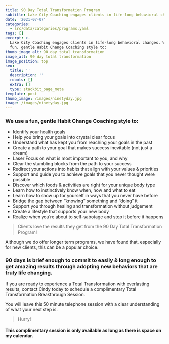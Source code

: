 ```yaml
---
title: 90 Day Total Transformation Program
subtitle: Lake City Coaching engages clients in life-long behavioral changes.
date: '2021-07-07'
categories:
  - src/data/categories/programs.yaml
tags: []
excerpt: >-
  Lake City Coaching engages clients in life-long behavioral changes. We use a
  fun, gentle Habit Change Coaching style to:
thumb_image_alt: 90 day total transformation
image_alt: 90 day total transformation
image_position: top
seo:
  title: ''
  description: ''
  robots: []
  extra: []
  type: stackbit_page_meta
template: post
thumb_image: /images/ninetyday.jpg
image: /images/ninetyday.jpg
---
```

### We use a fun, gentle Habit Change Coaching style to:

*   Identify your health goals
*   Help you bring your goals into crystal clear focus
*   Understand what has kept you from reaching your goals in the past
*   Create a path to your goal that makes success inevitable (not just a dream)
*   Laser Focus on what is most important to you, and why
*   Clear the stumbling blocks from the path to your success
*   Redirect your actions into habits that align with your values & priorities
*   Support and guide you to achieve goals that you never thought were possible
*   Discover which foods & activities are right for your unique body type
*   Learn how to instinctively know when, how and what to eat
*   Learn how to show up for yourself in ways that you never have before
*   Bridge the gap between “knowing” something and “doing” it
*   Support you through healing and transformation without judgement
*   Create a lifestyle that supports your new body
*   Realize when you’re about to self-sabotage and stop it before it happens

> Clients love the results they get from the 90 Day Total Transformation Program!

Although we do offer longer term programs, we have found that, especially for new clients, this can be a popular choice.

### 90 days is brief enough to commit to easily & long enough to get amazing results through adopting&#xA;new behaviors that are truly life changing.

If you are ready to experience a Total Transformation with everlasting results, contact Cindy today to schedule a complimentary Total Transformation Breakthrough Session.

You will leave this 50 minute telephone session with a clear understanding of
what your next step is.

> Hurry!

#### This complimentary session is only available as&#xA;long as there is space on my calendar.
